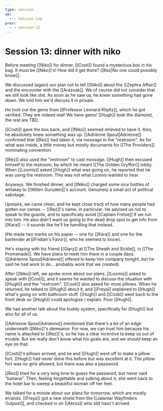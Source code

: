 ```yaml
---
type: session
up:
  - - Session Log
prev:
  - - session-12
---
```


# Session 13: dinner with niko

Before meeting [[Niko]] for dinner, [[Costi]] found a mysterious box in his bag. It must be [[Niko]]'s! How did it get there? [[Rez|No one could possibly know]].

We discussed (again) our plan not to tell [[Niko]] about the [[Zephra Affair]] and the encounter with the [[Arazoak]]. We of course did not consider that we still look like shit. As soon as he saw us, he knew something had gone down. We told him we'd discuss it in private.

He took out the gems from [[Professor Leonard Klipitz]], which he got verified. They are indeed real! We have gems! [[Hugh]] took the diamond, the rest are TBD.

[[Costi]] gave the box back, and [[Niko]] seemed relieved to have it. Also, he absolutely knew something was up. [[Adrienne Spout|Adrienne]] confirmed that [[Rez]] had taken it, via *message* in the "restroom". As for what was inside, a little money but mostly documents for [[The Providers]] nominating convention.

[[Rez]] also used the "restroom" to cast *message*. [[Hugh]] then excused himself to the restroom, by which he meant [[The Golden Gryffon]] lobby. When [[Loomis]] asked [[Hugh]] what was going on, he reported that he was using the restroom. This was not what Loomis wanted to hear. 

Anyways. We finished dinner, and [[Niko]] charged some *nice* bottles of whiskey to [[Willen Guruden]]'s account. Genuinely a small act of political sabotage. 

Upstairs, we came clean, and he kept close track of how many people had gotten our names -- [[Rez]]'s name, in particular. He advised us not to speak to the guards, and to specifically avoid [[Captain Fretze]] if we run into him. He also didn't want us going to the dead drop spot to get info from [[Kara]] -- it sounds like he'll be handling that instead.

(He made two marks on his paper -- one for [[Kara]] and one for the bartender at [[Fridian's Favor]], who he seemed to know).

He's staying with his friend [[Giary]] at [[The Sheath and Sickle]], in [[The Promenade]]. We have plans to meet him there in a couple days. ([[Adrienne Spout|Adrienne]] offered to keep him company tonight, but he said he had work to do... probably work that we created).

After [[Niko]] left, we spoke more about our plans. [[Loomis]] asked to speak with [[Costi]], and it *seems* he wanted to discuss the situation with [[Hugh]] and the "restroom". [[Costi]] also asked for more pillows. When he returned, he talked to [[Hugh]] about it, and [[Freya]] explained to [[Hugh]] what's going on with bathroom stuff. [[Hugh]] and [[Costi]] went back to the front desk so [[Hugh]] could apologize / explain. Poor [[Hugh]]. 

We had another talk about the buddy system, specifically for [[Hugh]] but also for all of us. 

[[Adrienne Spout|Adrienne]] mentioned that there's a bit of an edge underneath [[Niko]]'s demeanor. For now, we can trust him because his name is attached to [[Rez]]'s, so he has a clear incentive to keep us out of trouble. But we really don't know what his goals are, and we should keep an eye on that.

[[Costi]]'s pillows arrived, and he and [[Hugh]] went off to make a pillow fort. [[Hugh]] had never done this before but was excellent at it. The pillow fort was no girls allowed, but there was also a password. 

[[Rez]] tried for a very long time to guess the password, but never said "banana". Then, feeling forgettable and sulking about it, she went back to the hotel bar to sweep a beautiful woman off her feet. 

We talked for a minute about our plans for tomorrow, which are mostly errands. [[Freya]] got a new shield from the [[Jalantar Wayfinders Outpost]], and checked in on [[Akros]] who still hasn't arrived. 
